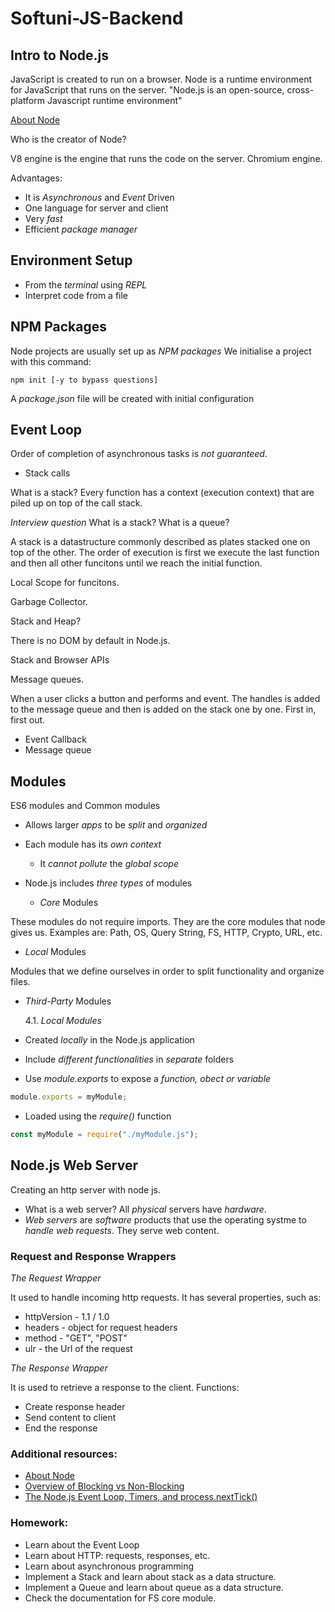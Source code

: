# Softuni-JS-Backend

## Intro to Node.js

JavaScript is created to run on a browser. Node is a runtime environment for JavaScript that runs on the server.
"Node.js is an open-source, cross-platform Javascript runtime environment"

[About Node](https://nodejs.org/en/about/)

Who is the creator of Node?

V8 engine is the engine that runs the code on the server. Chromium engine.

Advantages:

- It is _Asynchronous_ and _Event_ Driven
- One language for server and client
- Very _fast_
- Efficient _package manager_

## Environment Setup

- From the _terminal_ using _REPL_
- Interpret code from a file

## NPM Packages

Node projects are usually set up as _NPM packages_
We initialise a project with this command:

```
npm init [-y to bypass questions]
```

A _package.json_ file will be created with initial configuration

## Event Loop

Order of completion of asynchronous tasks is _not guaranteed_.

- Stack calls

What is a stack? Every function has a context (execution context) that are piled up
on top of the call stack.

_Interview question_ What is a stack? What is a queue?

A stack is a datastructure commonly described as plates stacked one on top of the other. The order of execution is first we execute the last function and then all other funcitons until we reach the initial function.

Local Scope for funcitons.

Garbage Collector.

Stack and Heap?

There is no DOM by default in Node.js.

Stack and Browser APIs

Message queues.

When a user clicks a button and performs and event. The handles is added to the message queue and then is added on the stack one by one. First in, first out.

- Event Callback
- Message queue

## Modules

ES6 modules and Common modules

- Allows larger _apps_ to be _split_ and _organized_
- Each module has its _own context_
  - It _cannot pollute_ the _global scope_
- Node.js includes _three types_ of modules

  - _Core_ Modules

These modules do not require imports. They are the core modules that node gives us.
Examples are: Path, OS, Query String, FS, HTTP, Crypto, URL, etc.

- _Local_ Modules

Modules that we define ourselves in order to split functionality and organize files.

- _Third-Party_ Modules

  4.1. _Local Modules_

- Created _locally_ in the Node.js application
- Include _different functionalities_ in _separate_ folders
- Use _module.exports_ to expose a _function, obect or variable_

```javascript
module.exports = myModule;
```

- Loaded using the _require()_ function

```javascript
const myModule = require("./myModule.js");
```

## Node.js Web Server

Creating an http server with node js.

- What is a web server? All _physical_ servers have _hardware_.
- _Web servers_ are _software_ products that use the operating systme to _handle web requests_.
  They serve web content.

### Request and Response Wrappers

_The Request Wrapper_

It used to handle incoming http requests.
It has several properties, such as:

- httpVersion - 1.1 / 1.0
- headers - object for request headers
- method - "GET", "POST"
- ulr - the Url of the request

_The Response Wrapper_

It is used to retrieve a response to the client.
Functions:

- Create response header
- Send content to client
- End the response

### Additional resources:

- [About Node](https://nodejs.org/en/about/)
- [Overview of Blocking vs Non-Blocking](https://nodejs.org/en/docs/guides/blocking-vs-non-blocking/)
- [The Node.js Event Loop, Timers, and process.nextTick()](https://nodejs.org/en/docs/guides/event-loop-timers-and-nexttick/)

### Homework:

- Learn about the Event Loop
- Learn about HTTP: requests, responses, etc.
- Learn about asynchronous programming
- Implement a Stack and learn about stack as a data structure.
- Implement a Queue and learn about queue as a data structure.
- Check the documentation for FS core module.
